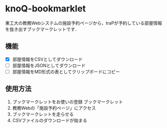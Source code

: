 # knoQ-bookmarklet
東工大の教務Webシステムの施設予約ページから，traPが予約している部屋情報を抜き出すブックマークレットです．

## 機能
- [x] 部屋情報をCSVとしてダウンロード
- [ ] 部屋情報をJSONとしてダウンロード
- [ ] 部屋情報をMD形式の表としてクリップボードにコピー

## 使用方法
1. ブックマークレットをお使いの登録
<a id="bookmarklet">ブックマークレット</a>
2. 教務Webの「施設予約ページ」にアクセス
3. ブックマークレットを走らせる
4. CSVファイルのダウンロードが始まる

<script>
  fetch("https://github.com/traPtitech/knoQ-bookmarklet/releases/download/v0.1.0/index.js")
    .then((res) => res.text())
    .then((js) => {
      document.getElementById("bookmarklet").href = js;
    });
</script>
